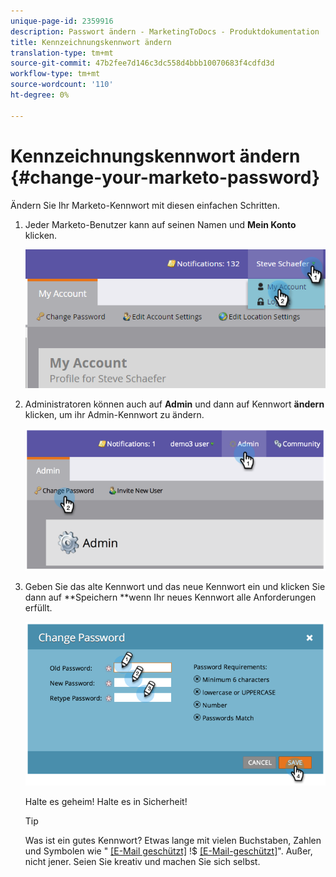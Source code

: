 ```yaml
---
unique-page-id: 2359916
description: Passwort ändern - MarketingToDocs - Produktdokumentation
title: Kennzeichnungskennwort ändern
translation-type: tm+mt
source-git-commit: 47b2fee7d146c3dc558d4bbb10070683f4cdfd3d
workflow-type: tm+mt
source-wordcount: '110'
ht-degree: 0%

---
```



# Kennzeichnungskennwort ändern {#change-your-marketo-password}

Ändern Sie Ihr Marketo-Kennwort mit diesen einfachen Schritten.

1. Jeder Marketo-Benutzer kann auf seinen Namen und **Mein Konto** klicken.

   ![](assets/image2015-11-10-10-3a40-3a8.png)

1. Administratoren können auch auf **Admin** und dann auf Kennwort **ändern** klicken, um ihr Admin-Kennwort zu ändern.

   ![](assets/image2014-9-10-9-3a43-3a47.png)

1. Geben Sie das alte Kennwort und das neue Kennwort ein und klicken Sie dann auf **Speichern **wenn Ihr neues Kennwort alle Anforderungen erfüllt.

   ![](assets/image2014-9-10-9-3a44-3a2.png)

   Halte es geheim! Halte es in Sicherheit!

   >[!TIP]
   >
   >Was ist ein gutes Kennwort? Etwas lange mit vielen Buchstaben, Zahlen und Symbolen wie &quot; [[E-Mail geschützt]](http://docs.marketo.com/cdn-cgi/l/email-protection) !$ [[E-Mail-geschützt]](http://docs.marketo.com/cdn-cgi/l/email-protection)&quot;. Außer, nicht jener. Seien Sie kreativ und machen Sie sich selbst.

